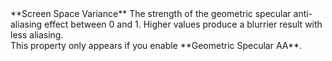<tr>
<td>**Screen Space Variance**</td>
<td>The strength of the geometric specular anti-aliasing effect between 0 and 1. Higher values produce a blurrier result with less aliasing.<br />This property only appears if you enable **Geometric Specular AA**.</td>
</tr>